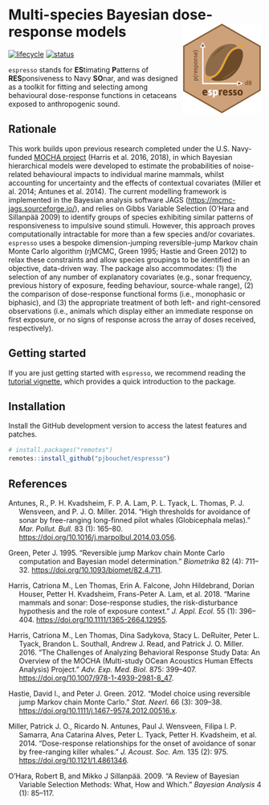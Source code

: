 
<!-- README.md is generated from README.Rmd. Please edit that file -->

# Multi-species Bayesian dose-response models <img src='man/figures/espresso-hex.jpg' align="right" height="180" class="logo"/>

<!-- badges: start -->

[![lifecycle](https://img.shields.io/badge/lifecycle-maturing-blue.svg?style=flat-square)](https://www.tidyverse.org/lifecycle/#maturing)
[![status](https://img.shields.io/badge/repo%20status-active-green.svg?style=flat-square)](https://www.repostatus.org/#active)
<!-- badges: end -->

`espresso` stands for **ES**timating **P**atterns of **RES**ponsiveness
to Navy **SO**nar, and was designed as a toolkit for fitting and
selecting among behavioural dose-response functions in cetaceans exposed
to anthropogenic sound.

## Rationale

This work builds upon previous research completed under the U.S.
Navy-funded [MOCHA project](https://synergy.st-andrews.ac.uk/mocha/)
(Harris et al. 2016, 2018), in which Bayesian hierarchical models were
developed to estimate the probabilities of noise-related behavioural
impacts to individual marine mammals, whilst accounting for uncertainty
and the effects of contextual covariates (Miller et al. 2014; Antunes et
al. 2014). The current modelling framework is implemented in the
Bayesian analysis software JAGS (<https://mcmc-jags.sourceforge.io/>),
and relies on Gibbs Variable Selection (O’Hara and Sillanpää 2009) to
identify groups of species exhibiting similar patterns of responsiveness
to impulsive sound stimuli. However, this approach proves
computationally intractable for more than a few species and/or
covariates. `espresso` uses a bespoke dimension-jumping reversible-jump
Markov chain Monte Carlo algorithm (rjMCMC, Green 1995; Hastie and Green
2012) to relax these constraints and allow species groupings to be
identified in an objective, data-driven way. The package also
accommodates: (1) the selection of any number of explanatory covariates
(e.g., sonar frequency, previous history of exposure, feeding behaviour,
source-whale range), (2) the comparison of dose-response functional
forms (i.e., monophasic or biphasic), and (3) the appropriate treatment
of both left- and right-censored observations (i.e., animals which
display either an immediate response on first exposure, or no signs of
response across the array of doses received, respectively).

## Getting started

If you are just getting started with `espresso`, we recommend reading
the [tutorial
vignette](https://pjbouchet.github.io/espresso/articles/espresso.html),
which provides a quick introduction to the package.

## Installation

Install the GitHub development version to access the latest features and
patches.

``` r
# install.packages("remotes")
remotes::install_github("pjbouchet/espresso")
```

## References

<div id="refs" class="references csl-bib-body hanging-indent">

<div id="ref-Antunes2014" class="csl-entry">

Antunes, R., P. H. Kvadsheim, F. P. A. Lam, P. L. Tyack, L. Thomas, P.
J. Wensveen, and P. J. O. Miller. 2014. “<span class="nocase">High
thresholds for avoidance of sonar by free-ranging long-finned pilot
whales (Globicephala melas)</span>.” *Mar. Pollut. Bull.* 83 (1):
165–80. <https://doi.org/10.1016/j.marpolbul.2014.03.056>.

</div>

<div id="ref-Green1995" class="csl-entry">

Green, Peter J. 1995. “<span class="nocase">Reversible jump Markov chain
Monte Carlo computation and Bayesian model determination</span>.”
*Biometrika* 82 (4): 711–32. <https://doi.org/10.1093/biomet/82.4.711>.

</div>

<div id="ref-Harris2018" class="csl-entry">

Harris, Catriona M., Len Thomas, Erin A. Falcone, John Hildebrand,
Dorian Houser, Petter H. Kvadsheim, Frans-Peter A. Lam, et al. 2018.
“<span class="nocase">Marine mammals and sonar: Dose-response studies,
the risk-disturbance hypothesis and the role of exposure
context</span>.” *J. Appl. Ecol.* 55 (1): 396–404.
<https://doi.org/10.1111/1365-2664.12955>.

</div>

<div id="ref-Harris2016" class="csl-entry">

Harris, Catriona M., Len Thomas, Dina Sadykova, Stacy L. DeRuiter, Peter
L. Tyack, Brandon L. Southall, Andrew J. Read, and Patrick J. O. Miller.
2016. “<span class="nocase">The Challenges of Analyzing Behavioral
Response Study Data: An Overview of the MOCHA (Multi-study OCean
Acoustics Human Effects Analysis) Project</span>.” *Adv. Exp. Med.
Biol.* 875: 399–407. <https://doi.org/10.1007/978-1-4939-2981-8_47>.

</div>

<div id="ref-Hastie2012" class="csl-entry">

Hastie, David I., and Peter J. Green. 2012. “<span class="nocase">Model
choice using reversible jump Markov chain Monte Carlo</span>.” *Stat.
Neerl.* 66 (3): 309–38.
<https://doi.org/10.1111/j.1467-9574.2012.00516.x>.

</div>

<div id="ref-Miller2014" class="csl-entry">

Miller, Patrick J. O., Ricardo N. Antunes, Paul J. Wensveen, Filipa I.
P. Samarra, Ana Catarina Alves, Peter L. Tyack, Petter H. Kvadsheim, et
al. 2014. “<span class="nocase">Dose-response relationships for the
onset of avoidance of sonar by free-ranging killer whales</span>.” *J.
Acoust. Soc. Am.* 135 (2): 975. <https://doi.org/10.1121/1.4861346>.

</div>

<div id="ref-OHara2009" class="csl-entry">

O’Hara, Robert B, and Mikko J Sillanpää. 2009. “A Review of Bayesian
Variable Selection Methods: What, How and Which.” *Bayesian Analysis* 4
(1): 85–117.

</div>

</div>
